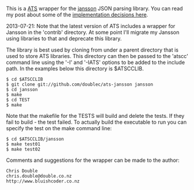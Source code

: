 This is a [ATS](http://www.ats-lang.org) wrapper for the
[jansson](http://www.digip.org/jansson/) JSON parsing library.  You
can read my post about some of the [implementation decisions
here](http://www.bluishcoder.co.nz/2010/11/23/more-on-type-safety-using-c-and-ats.html).

2013-07-21: Note that the latest version of ATS includes a wrapper for
Jansson in the 'contrib' directory. At some point I'll migrate my
Jansson using libraries to that and deprecate this library.

The library is best used by cloning from under a parent directory that
is used to store ATS libraries. This directory can then be passed to
the 'atscc' command line using the '-I' and '-IATS' options to be
added to the include path. In the examples below this directory is
$ATSCCLIB.

    $ cd $ATSCCLIB
    $ git clone git://github.com/doublec/ats-jansson jansson
    $ cd jansson
    $ make
    $ cd TEST
    $ make

Note that the makefile for the TESTS will build and delete the
tests. If they fail to build - the test failed. To actually build the
executable to run you can specify the test on the make command line:

    $ cd $ATSCCLIB/jansson
    $ make test01
    $ make test02

Comments and suggestions for the wrapper can be made to the author:

    Chris Double
    chris.double@double.co.nz
    http://www.bluishcoder.co.nz
